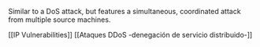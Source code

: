 Similar to a DoS attack, but features a simultaneous, coordinated attack from multiple source machines.

[[IP Vulnerabilities]]
[[Ataques  DDoS -denegación de servicio distribuido-]]
